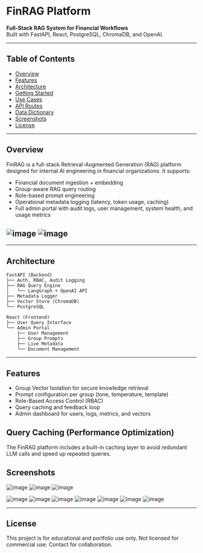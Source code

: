 
# FinRAG Platform




**Full-Stack RAG System for Financial Workflows**  
Built with FastAPI, React, PostgreSQL, ChromaDB, and OpenAI.

---

## Table of Contents

- [Overview](#overview)
- [Features](#features)
- [Architecture](#architecture)
- [Getting Started](#getting-started)
- [Use Cases](#use-cases)
- [API Routes](#api-routes)
- [Data Dictionary](#data-dictionary)
- [Screenshots](#screenshots)
- [License](#license)

---

## Overview

FinRAG is a full-stack Retrieval-Augmented Generation (RAG) platform designed for internal AI engineering in financial organizations. It supports:

- Financial document ingestion + embedding
- Group-aware RAG query routing
- Role-based prompt engineering
- Operational metadata logging (latency, token usage, caching)
- Full admin portal with audit logs, user management, system health, and usage metrics

![image](https://github.com/user-attachments/assets/f1b8f8d9-0e5f-491f-a907-8122f15df868e1828b9d8828)
![image](https://github.com/user-attachments/assets/bf7867a5-e16b-4ca7-a76c-baf03ad817f0)
---
---

## Architecture

```
FastAPI (Backend)
├── Auth, RBAC, Audit Logging
├── RAG Query Engine
│   └── LangGraph + OpenAI API
├── Metadata Logger
├── Vector Store (ChromaDB)
└── PostgreSQL

React (Frontend)
├── User Query Interface
└── Admin Portal
    ├── User Management
    ├── Group Prompts
    ├── Live Metadata
    └── Document Management
```

---

## Features

- Group Vector Isolation for secure knowledge retrieval
- Prompt configuration per group (tone, temperature, template)
- Role-Based Access Control (RBAC)
- Query caching and feedback loop
- Admin dashboard for users, logs, metrics, and vectors
## Query Caching (Performance Optimization)

The FinRAG platform includes a built-in caching layer to avoid redundant LLM calls and speed up repeated queries.


## Screenshots

![image](https://github.com/user-attachments/assets/f1b8f8d9-0e5f-491f-a907-8122f15df868)
![image](https://github.com/user-attachments/assets/bc33c659-7bdd-47ef-a036-835e5e70ffd4)
![image](https://github.com/user-attachments/assets/81bea68a-a3a7-4718-8dc3-dec7e2ceaa72)

![image](https://github.com/user-attachments/assets/6319ffb6-7f4a-4b81-80f7-01f9c114ffaf)
![image](https://github.com/user-attachments/assets/0a8f8b6c-2aeb-4792-bd4a-b12c21900976)
![image](https://github.com/user-attachments/assets/f0d250b6-a914-46c1-b025-c342a406937c)
![image](https://github.com/user-attachments/assets/bfa45a0d-fcc4-48f7-8c29-d6c39e7afe45)
![image](https://github.com/user-attachments/assets/fa437e99-3fd4-4e4c-95c1-33f9f86b4823)
![image](https://github.com/user-attachments/assets/5b1e87bb-585f-4587-b6a7-6b4ddf2e991d)
![image](https://github.com/user-attachments/assets/89748ba3-ac1e-4465-b8b0-11695d484dcf)



---

## License

This project is for educational and portfolio use only. Not licensed for commercial use. Contact for collaboration.
